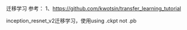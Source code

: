 迁移学习
参考：
1、https://github.com/kwotsin/transfer_learning_tutorial

inception_resnet_v2迁移学习，使用using .ckpt not .pb